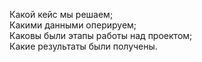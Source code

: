 Какой кейс мы решаем;  
Какими данными оперируем;  
Каковы были этапы работы над проектом;  
Какие результаты были получены.  